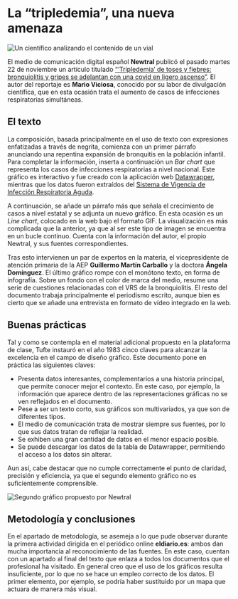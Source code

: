 # La “tripledemia”, una nueva amenaza

![Un científico analizando el contenido de un vial](https://pixabay.com/images/id-5169689/)

El medio de comunicación digital español **Newtral** publicó el pasado martes 22 de noviembre un artículo titulado [“‘Tripledemia’ de toses y fiebres: bronquiolitis y gripes se adelantan con una covid en ligero ascenso”](https://www.newtral.es/explosion-toses-fiebres-bronquiolitis-gripes-adelantan-covid-ascenso/20221122/). El autor del reportaje es **Mario Viciosa**, conocido por su labor de divulgación científica, que en esta ocasión trata el aumento de casos de infecciones respiratorias simultáneas. 

## El texto

La composición, basada principalmente en el uso de texto con expresiones enfatizadas a través de negrita, comienza con un primer párrafo anunciando una repentina expansión de bronquitis en la población infantil. Para completar la información, inserta a continuación un *Bar chart* que representa los casos de infecciones respiratorias a nivel nacional. Este gráfico es interactivo y fue creado con la aplicación web [Datawrapper](https://www.datawrapper.de/_/tRMAe/), mientras que los datos fueron extraídos del [Sistema de Vigencia de Infección Respiratoria Aguda]( https://www.isciii.es/QueHacemos/Servicios/VigilanciaSaludPublicaRENAVE/EnfermedadesTransmisibles/Documents/GRIPE/Informes%20semanales/Temporada_2022-23/Informe%20semanal_SiVIRA_452022.pdf). 

A continuación, se añade un párrafo más que señala el crecimiento de casos a nivel estatal y se adjunta un nuevo gráfico. En esta ocasión es un *Line chart*, colocado en la web bajo el formato GIF. La visualización es más complicada que la anterior, ya que al ser este tipo de imagen se encuentra en un bucle continuo. Cuenta con la información del autor, el propio Newtral, y sus fuentes correspondientes.

Tras esto intervienen un par de expertos en la materia, el vicepresidente de atención primaria de la AEP **Guillermo Martín Carballo** y la doctora **Ángela Domínguez**. El último gráfico rompe con el monótono texto, en forma de infografía. Sobre un fondo con el color de marca del medio, resume una serie de cuestiones relacionadas con el VRS de la bronquiolitis. El resto del documento trabaja principalmente el periodismo escrito, aunque bien es cierto que se añade una entrevista en formato de vídeo integrado en la web. 

## Buenas prácticas

Tal y como se contempla en el material adicional propuesto en la plataforma de clase, Tufte instauró en el año 1983 cinco claves para alcanzar la excelencia en el campo de diseño gráfico. Este documento pone en práctica las siguientes claves:

* Presenta datos interesantes, complementarios a una historia principal, que permite conocer mejor el contexto. En este caso, por ejemplo, la información que aparece dentro de las representaciones gráficas no se ven reflejados en el documento.
* Pese a ser un texto corto, sus gráficos son multivariados, ya que son de diferentes tipos.
* El medio de comunicación trata de mostrar siempre sus fuentes, por lo que sus datos tratan de reflejar la realidad.
* Se exhiben una gran cantidad de datos en el menor espacio posible.
* Se puede descargar los datos de la tabla de Datawrapper, permitiendo el acceso a los datos sin alterar. 

Aun así, cabe destacar que no cumple correctamente el punto de claridad, precisión y eficiencia, ya que el segundo elemento gráfico no es suficientemente comprensible.

![Segundo gráfico propuesto por Newtral](https://www.newtral.es/wp-content/uploads/2022/11/vrs-21-22_1.gif?x63937)

## Metodología y conclusiones

En el apartado de metodología, se asemeja a lo que pude observar durante la primera actividad dirigida en el periódico online **eldiario.es**: ambos dan mucha importancia al reconocimiento de las fuentes. En este caso, cuentan con un apartado al final del texto que enlaza a todos los documentos que el profesional ha visitado. 
En general creo que el uso de los gráficos resulta insuficiente, por lo que no se hace un empleo correcto de los datos. El primer elemento, por ejemplo, se podría haber sustituido por un mapa que actuara de manera más visual.
